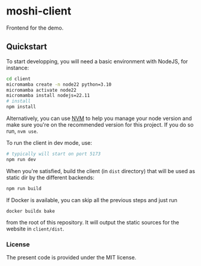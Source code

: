 # moshi-client

Frontend for the demo.

## Quickstart

To start developping, you will need a basic environment with NodeJS, for instance:
```bash
cd client
micromamba create -n node22 python=3.10
micromamba activate node22
micromamba install nodejs=22.11
# install
npm install
```
Alternatively, you can use [NVM](https://github.com/nvm-sh/nvm) to help you manage your node version and make sure you're on the recommended version for this project. If you do so run, `nvm use`.

To run the client in dev mode, use:
```bash
# typically will start on port 5173
npm run dev
```

When you're satisfied, build the client (in `dist` directory) that will be used as
static dir by the  different  backends:
```bash
npm run build
```

If Docker is available, you can skip all the previous steps and just run

```
docker buildx bake
```
from the root of this repository. It will output the static sources for the website in `client/dist`.

### License

The present code is provided under the MIT license.
